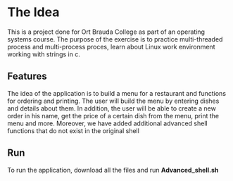 # The Idea

This is a project done for Ort Brauda College as part of an operating systems course.
The purpose of the exercise is to practice multi-threaded process and multi-process proces, learn about Linux work environment working with strings in c.

## Features

The idea of the application is to build a menu for a restaurant and functions for ordering and printing.
The user will build the menu by entering dishes and details about them. In addition, the user will be able to create a new order in his name,
get the price of a certain dish from the menu, print the menu and more.
Moreover, we have added additional advanced shell functions that do not exist in the original shell

## Run

To run the application, download all the files and run **Advanced_shell.sh**

